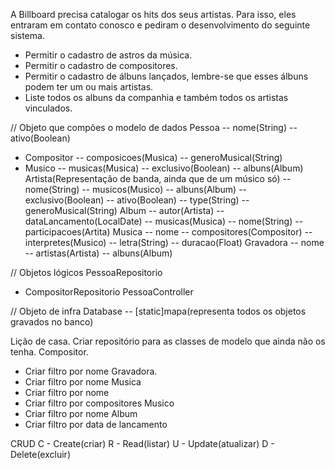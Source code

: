 A Billboard precisa catalogar os hits dos seus artistas. Para isso, eles entraram em
contato conosco e pediram o desenvolvimento do seguinte sistema.
- Permitir o cadastro de astros da música.
- Permitir o cadastro de compositores.
- Permitir o cadastro de álbuns lançados, lembre-se que esses álbuns podem ter um ou mais artistas.
- Liste todos os albuns da companhia e também todos os artistas vinculados.

// Objeto que compões o modelo de dados
Pessoa
  -- nome(String)
  -- ativo(Boolean)
  - Compositor
    -- composicoes(Musica)
    -- generoMusical(String)
  - Musico
    -- musicas(Musica)
    -- exclusivo(Boolean)
    -- albuns(Album)
Artista(Representação de banda, ainda que de um músico só)
  -- nome(String)
  -- musicos(Musico)
  -- albuns(Album)
  -- exclusivo(Boolean)
  -- ativo(Boolean)
  -- type(String)
  -- generoMusical(String)
Album
  -- autor(Artista)
  -- dataLancamento(LocalDate)
  -- musicas(Musica)
  -- nome(String)
  -- participacoes(Artita)
Musica
  -- nome
  -- compositores(Compositor)
  -- interpretes(Musico)
  -- letra(String)
  -- duracao(Float)
Gravadora
  -- nome
  -- artistas(Artista)
  -- albuns(Album)

// Objetos lógicos
PessoaRepositorio
 - CompositorRepositorio
PessoaController

// Objeto de infra
Database
  -- [static]mapa(representa todos os objetos gravados no banco)


Lição de casa.
Criar repositório para as classes de modelo que ainda não os tenha.
Compositor.
 - Criar filtro por nome
Gravadora.
 - Criar filtro por nome
Musica
 - Criar filtro por nome
 - Criar filtro por compositores
Musico
 - Criar filtro por nome
Album
 - Criar filtro por data de lancamento

CRUD
C - Create(criar)
R - Read(listar)
U - Update(atualizar)
D - Delete(excluir)